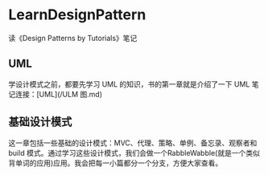 # LearnDesignPattern
读《Design Patterns by Tutorials》笔记
## UML
学设计模式之前，都要先学习 UML 的知识，书的第一章就是介绍了一下 UML 笔记连接：[UML](/ULM 图.md)
## 基础设计模式
这一章包括一些基础的设计模式：MVC、代理、策略、单例、备忘录、观察者和 build 模式。通过学习这些设计模式，我们会做一个RabbleWabble(就是一个类似背单词的应用)应用。我会把每一小篇都分一个分支，方便大家查看。